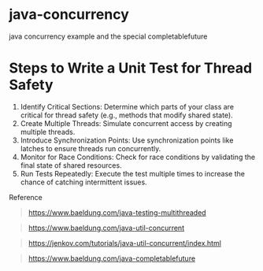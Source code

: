 # java-concurrency

java concurrency example and the special completablefuture


# Steps to Write a Unit Test for Thread Safety

1. Identify Critical Sections: Determine which parts of your class are critical for thread safety (e.g., methods that modify shared state).
2. Create Multiple Threads: Simulate concurrent access by creating multiple threads.
3. Introduce Synchronization Points: Use synchronization points like latches to ensure threads run concurrently.
4. Monitor for Race Conditions: Check for race conditions by validating the final state of shared resources.
5. Run Tests Repeatedly: Execute the test multiple times to increase the chance of catching intermittent issues.


Reference

> https://www.baeldung.com/java-testing-multithreaded

> https://www.baeldung.com/java-util-concurrent

>https://jenkov.com/tutorials/java-util-concurrent/index.html

>https://www.baeldung.com/java-completablefuture

